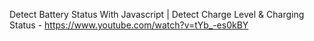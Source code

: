 Detect Battery Status With Javascript | Detect Charge Level & Charging Status - https://www.youtube.com/watch?v=tYb_-es0kBY
